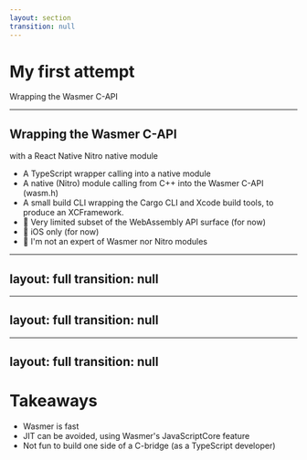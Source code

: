 ```yaml
---
layout: section
transition: null
---
```


# My first attempt

Wrapping the Wasmer C-API

<!--
Kræn for 3 minutes.
I'll now share some experiences from my first attempt or proof-of-concept to bring WebAssembly to React Native.
Wrapping the Wasmer C-API in a React Native Nitro module.
-->

---

## Wrapping the Wasmer C-API

with a React Native Nitro native module

<v-clicks>

- A TypeScript wrapper calling into a native module
- A native (Nitro) module calling from C++ into the Wasmer C-API (wasm.h)
- A small build CLI wrapping the Cargo CLI and Xcode build tools, to produce an XCFramework.
- 👀 Very limited subset of the WebAssembly API surface (for now)
- 👀 iOS only (for now)
- 👀 I'm not an expert of Wasmer nor Nitro modules

<!--
I built a simple TypeScript wrapper calling into a Nitro module.
[click] the Nitro module, call from C++ into the Wasmer C-API (wasm.h)
[click] a CLI builds Wasmer for iOS into an XCFramework.
[click] Note: Very limited subset of the WebAssembly API surface.
[click] Note: Worked on iOS only.
[click] Note: Don't take the benchmark results too literally - I didn't spent weeks optimizing it and I don't claim to be an export on neither Wasmer nor Nitro modules.
-->

</v-clicks>

---
layout: full
transition: null
---

<BenchmarkResults xMaximum="5" filterSeries="['Wasmer using JSC']" />

<!--
Never the less, these were my initial results:
About 360.000 ops/s computing low fibonacci numbers.
I was pretty happy about that.
-->

---
layout: full
transition: null
---

<BenchmarkResults xMaximum="5" filterSeries="['Wasmer using JSC', 'Safari']" />

<!--
Until I compared to Safari and saw this.
This was where I resurfaced and looked around for alternatives and learned that Callstack was also building something, leveraging AOT compilation.
-->

---
layout: full
transition: null
---

<BenchmarkResults filterSeries="['Wasmer using JSC', 'Safari']" />

<!--
If I would have spent a bit more time on benchmarks however,
I would have learned that most of my performance issues were from the code calling into Wasmer.
-->

# Takeaways

<v-clicks>

- Wasmer is fast
- JIT can be avoided, using Wasmer's JavaScriptCore feature
- Not fun to build one side of a C-bridge (as a TypeScript developer)

</v-clicks>

<!--
Wasmer is fast
[click] JIT can be avoided, using Wasmer's JavaScriptCore feature
[click] It's not fun for a TypeScript developer to maintain one side of a C-bridge.
-->
